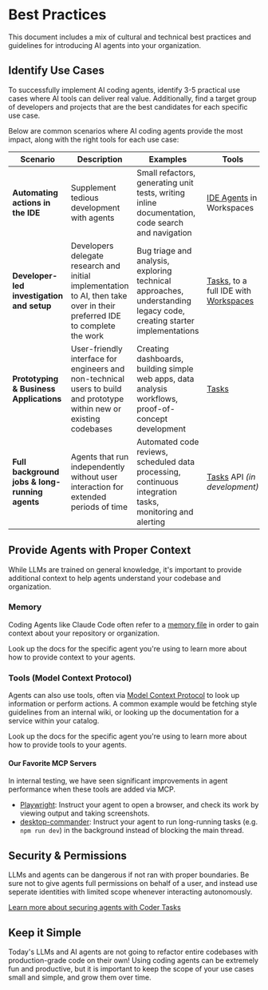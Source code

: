 # Best Practices

This document includes a mix of cultural and technical best practices and guidelines for introducing AI agents into your organization.

## Identify Use Cases

To successfully implement AI coding agents, identify 3-5 practical use cases where AI tools can deliver real value. Additionally, find a target group of developers and projects that are the best candidates for each specific use case.

Below are common scenarios where AI coding agents provide the most impact, along with the right tools for each use case:

| Scenario | Description | Examples | Tools |
|----------|-------------|----------|------------------|
| **Automating actions in the IDE** | Supplement tedious development with agents | Small refactors, generating unit tests, writing inline documentation, code search and navigation | [IDE Agents](./ide-agents.md) in Workspaces |
| **Developer-led investigation and setup** | Developers delegate research and initial implementation to AI, then take over in their preferred IDE to complete the work | Bug triage and analysis, exploring technical approaches, understanding legacy code, creating starter implementations | [Tasks](./tasks.md), to a full IDE with [Workspaces](./workspaces.md) |
| **Prototyping & Business Applications** | User-friendly interface for engineers and non-technical users to build and prototype within new or existing codebases | Creating dashboards, building simple web apps, data analysis workflows, proof-of-concept development | [Tasks](./tasks.md) |
| **Full background jobs & long-running agents** | Agents that run independently without user interaction for extended periods of time | Automated code reviews, scheduled data processing, continuous integration tasks, monitoring and alerting | [Tasks](./tasks.md) API *(in development)* |

## Provide Agents with Proper Context

While LLMs are trained on general knowledge, it's important to provide additional context to help agents understand your codebase and organization.

### Memory

Coding Agents like Claude Code often refer to a [memory file](https://docs.anthropic.com/en/docs/claude-code/memory) in order to gain context about your repository or organization.

Look up the docs for the specific agent you're using to learn more about how to provide context to your agents.

### Tools (Model Context Protocol)

Agents can also use tools, often via [Model Context Protocol](https://modelcontextprotocol.io/introduction) to look up information or perform actions. A common example would be fetching style guidelines from an internal wiki, or looking up the documentation for a service within your catalog.

Look up the docs for the specific agent you're using to learn more about how to provide tools to your agents.

#### Our Favorite MCP Servers

In internal testing, we have seen significant improvements in agent performance when these tools are added via MCP.

- [Playwright](https://github.com/microsoft/playwright-mcp): Instruct your agent
  to open a browser, and check its work by viewing output and taking
  screenshots.
- [desktop-commander](https://github.com/wonderwhy-er/DesktopCommanderMCP):
  Instruct your agent to run long-running tasks (e.g. `npm run dev`) in the background instead of blocking the main thread.

## Security & Permissions

LLMs and agents can be dangerous if not ran with proper boundaries. Be sure not to give agents full permissions on behalf of a user, and instead use seperate identities with limited scope whenever interacting autonomously.

[Learn more about securing agents with Coder Tasks](./security.md)

## Keep it Simple

Today's LLMs and AI agents are not going to refactor entire codebases with production-grade code on their own! Using coding agents can be extremely fun and productive, but it is important to keep the scope of your use cases small and simple, and grow them over time.
